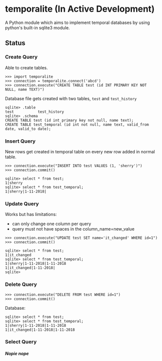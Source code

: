 # temporalite (In Active Development)
A Python module which aims to implement temporal databases by using python's built-in sqlite3 module.


## Status

### Create Query

Able to create tables.

```
>>> import temporalite
>>> connection = temporalite.connect('abcd')
>>> connection.execute("CREATE TABLE test (id INT PRIMARY KEY NOT NULL, name TEXT)")
```

Database file gets created with two tables, `test` and `test_history`

```
sqlite> .table
test           test_history
sqlite> .schema
CREATE TABLE test (id int primary key not null, name text);
CREATE TABLE test_temporal (id int not null, name text, valid_from date, valid_to date);
```

### Insert Query

New rows get created in temporal table on every new row added in normal table.

```
>>> connection.execute("INSERT INTO test VALUES (1, 'sherry')")
>>> connection.commit()
```

```
sqlite> select * from test;
1|sherry
sqlite> select * from test_temporal;
1|sherry|1-11-2018|
```

### Update Query

Works but has limitations:

- can only change one column per query
- query must not have spaces in the column_name=new_value

```
>>> connection.execute("UPDATE test SET name='it_changed' WHERE id=1")
>>> connection.commit()
```

```
sqlite> select * from test;
1|it_changed
sqlite> select * from test_temporal;
1|sherry|1-11-2018|1-11-2018
1|it_changed|1-11-2018|
sqlite>
```

### Delete Query

```
>>> connection.execute("DELETE FROM test WHERE id=1")
>>> connection.commit()
```

Database:

```
sqlite> select * from test;
sqlite> select * from test_temporal;
1|sherry|1-11-2018|1-11-2018
1|it_changed|1-11-2018|1-11-2018
```

### Select Query

#####  Nopie nope

